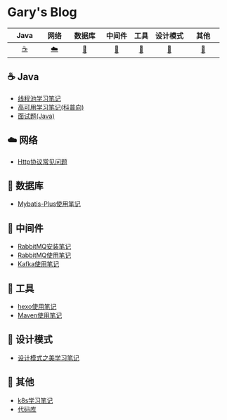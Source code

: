 # Gary's Blog

|&nbsp;&nbsp;&nbsp;Java&nbsp;&nbsp;&nbsp;|&nbsp;网络&nbsp;| &nbsp;&nbsp;数据库&nbsp;&nbsp;|中间件|工具|设计模式| &nbsp;&nbsp;&nbsp;其他&nbsp;&nbsp;&nbsp; |
| :---: | :----: | :---: | :----: | :----: | :----: | :----: |
| [:coffee:](#coffee-Java) | [:cloud:](#cloud-网络) | [:floppy_disk:](#floppy_disk-数据库) | [:art:](#art-中间件) | [:wrench:](#wrench-工具) |[:watermelon:](#watermelon-设计模式)|[:memo:](#memo-其他)|

## :coffee: Java
- [线程池学习笔记](https://garyleeeee.github.io/2021/07/28/%E7%BA%BF%E7%A8%8B%E6%B1%A0%E5%AD%A6%E4%B9%A0%E7%AC%94%E8%AE%B0/)
- [高可用学习笔记(科普向)](https://garyleeeee.github.io/2021/08/01/%E9%AB%98%E5%8F%AF%E7%94%A8%E5%AD%A6%E4%B9%A0%E7%AC%94%E8%AE%B0-%E7%A7%91%E6%99%AE%E5%90%91/)
- [面试题(Java)](https://garyleeeee.github.io/2021/08/03/%E9%9D%A2%E8%AF%95%E9%A2%98-Java/)

## :cloud: 网络
- [Http协议常见问题](https://garyleeeee.github.io/2021/11/07/Http%E5%8D%8F%E8%AE%AE%E5%B8%B8%E8%A7%81%E9%97%AE%E9%A2%98/)

## :floppy_disk: 数据库
- [Mybatis-Plus使用笔记](https://garyleeeee.github.io/2021/11/09/Mybatis-Plus%E4%BD%BF%E7%94%A8%E7%AC%94%E8%AE%B0/)

## :art: 中间件
- [RabbitMQ安装笔记](https://garyleeeee.github.io/2021/11/05/RabbitMQ%E5%AE%89%E8%A3%85%E7%AC%94%E8%AE%B0/)
- [RabbitMQ使用笔记](https://garyleeeee.github.io/2021/11/06/RabbitMQ%E4%BD%BF%E7%94%A8%E7%AC%94%E8%AE%B0/)
- [Kafka使用笔记](https://garyleeeee.github.io/2021/11/07/Kafka%E4%BD%BF%E7%94%A8%E7%AC%94%E8%AE%B0/)

## :wrench: 工具
- [hexo使用笔记](https://garyleeeee.github.io/2021/07/31/hexo%E4%BD%BF%E7%94%A8%E7%AC%94%E8%AE%B0/)
- [Maven使用笔记](https://garyleeeee.github.io/2021/11/07/Maven%E4%BD%BF%E7%94%A8%E7%AC%94%E8%AE%B0/)

## :watermelon: 设计模式
- [设计模式之美学习笔记](https://garyleeeee.github.io/2021/12/11/%E8%AE%BE%E8%AE%A1%E6%A8%A1%E5%BC%8F%E4%B9%8B%E7%BE%8E%E5%AD%A6%E4%B9%A0%E7%AC%94%E8%AE%B0/)

## :memo: 其他
- [k8s学习笔记](https://garyleeeee.github.io/2021/08/12/k8s%E5%AD%A6%E4%B9%A0%E7%AC%94%E8%AE%B0/)
- [代码库](https://garyleeeee.github.io/2021/08/07/%E4%BB%A3%E7%A0%81%E5%BA%93/)
